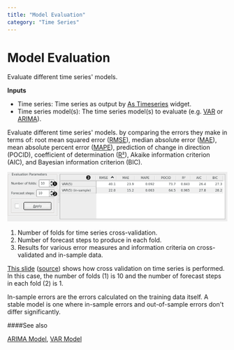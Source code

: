 ```yaml
---
title: "Model Evaluation"
category: "Time Series"
---
```

Model Evaluation
================

Evaluate different time series' models.

**Inputs**

- Time series: Time series as output by [As Timeseries](/widget-catalog/time-series/as_timeseries) widget.
- Time series model(s): The time series model(s) to evaluate (e.g. [VAR](/widget-catalog/time-series/var) or [ARIMA](/widget-catalog/time-series/arima)).

Evaluate different time series' models. by comparing the errors they make in terms of: root mean squared error ([RMSE](https://en.wikipedia.org/wiki/Root-mean-square_deviation)), median absolute error ([MAE](https://en.wikipedia.org/wiki/Mean_absolute_error)), mean absolute percent error ([MAPE](https://en.wikipedia.org/wiki/Mean_absolute_percentage_error)), prediction of change in direction (POCID), coefficient of determination ([R²](https://en.wikipedia.org/wiki/Coefficient_of_determination)), Akaike information criterion (AIC), and Bayesian information criterion (BIC).

![](/widget-catalog/time-series/images/model-evaluation-stamped.png)

1. Number of folds for time series cross-validation.
2. Number of forecast steps to produce in each fold.
3. Results for various error measures and information criteria on cross-validated and in-sample data.

[This slide](https://image.slidesharecdn.com/granada-140207061551-phpapp01/95/automatic-time-series-forecasting-71-638.jpg?cb=1392426574) ([source](http://www.slideshare.net/hyndman/automatic-time-series-forecasting)) shows how cross validation on time series is performed. In this case, the number of folds (1) is 10 and the number of forecast steps in each fold (2) is 1.

In-sample errors are the errors calculated on the training data itself. A stable model is one where in-sample errors and out-of-sample errors don't differ significantly.

####See also

[ARIMA Model](/widget-catalog/time-series/arima), [VAR Model](/widget-catalog/time-series/var)
